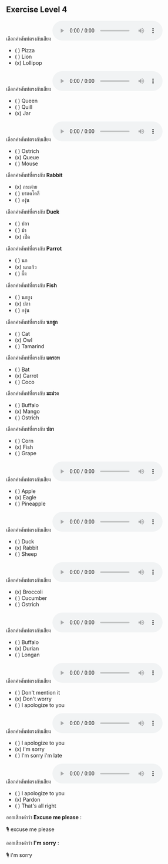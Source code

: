 ## Exercise Level 4

เลือกคำศัพท์ตรงกับเสียง  ![](/media/audio/lollipop.mp3) 
 - ( ) Pizza
 - ( ) Lion
 - (x) Lollipop


เลือกคำศัพท์ตรงกับเสียง  ![](/media/audio/jar.mp3) 
 - ( ) Queen
 - ( ) Quill
 - (x) Jar


เลือกคำศัพท์ตรงกับเสียง  ![](/media/audio/Queue.mp3) 
 - ( ) Ostrich
 - (x) Queue
 - ( ) Mouse


 เลือกคำศัพท์ที่ตรงกับ  **Rabbit**
 - (x) กระต่าย
 - ( ) บรอคโคลี
 - ( ) องุ่น

 เลือกคำศัพท์ที่ตรงกับ  **Duck**
 - ( ) ปลา
 - ( ) ม้า
 - (x) เป็ด

 เลือกคำศัพท์ที่ตรงกับ  **Parrot**
 - ( ) นก
 - (x) นกแก้ว
 - ( ) ผึ้ง

 เลือกคำศัพท์ที่ตรงกับ  **Fish**
 - ( ) นกยูง
 - (x) ปลา
 - ( ) องุ่น

 เลือกคำศัพท์ที่ตรงกับ  **นกฮูก**
 - ( ) Cat
 - (x) Owl
 - ( ) Tamarind

 เลือกคำศัพท์ที่ตรงกับ  **แครอท**
 - ( ) Bat
 - (x) Carrot
 - ( ) Coco

 เลือกคำศัพท์ที่ตรงกับ  **มะม่วง**
 - ( ) Buffalo
 - (x) Mango
 - ( ) Ostrich

 เลือกคำศัพท์ที่ตรงกับ  **ปลา**
 - ( ) Corn
 - (x) Fish
 - ( ) Grape

เลือกคำศัพท์ตรงกับเสียง  ![](/media/audio/eagle.mp3) 
 - ( ) Apple
 - (x) Eagle
 - ( ) Pineapple


เลือกคำศัพท์ตรงกับเสียง  ![](/media/audio/rabbit.mp3) 
 - ( ) Duck
 - (x) Rabbit
 - ( ) Sheep


เลือกคำศัพท์ตรงกับเสียง  ![](/media/audio/broccoli.mp3) 
 - (x) Broccoli
 - ( ) Cucumber
 - ( ) Ostrich


เลือกคำศัพท์ตรงกับเสียง  ![](/media/audio/durian.mp3) 
 - ( ) Buffalo
 - (x) Durian
 - ( ) Longan


เลือกคำศัพท์ตรงกับเสียง  ![](/media/audio/Don't&#x20;worry.mp3) 
 - ( ) Don't mention it
 - (x) Don't worry
 - ( ) I apologize to you


เลือกคำศัพท์ตรงกับเสียง  ![](/media/audio/I'm&#x20;sorry.mp3) 
 - ( ) I apologize to you
 - (x) I'm sorry
 - ( ) I'm sorry i'm late


เลือกคำศัพท์ตรงกับเสียง  ![](/media/audio/Pardon.mp3) 
 - ( ) I apologize to you
 - (x) Pardon
 - ( ) That's all right

ออกเสียงคำว่า  **Excuse me please** :

🎙️ excuse me please

ออกเสียงคำว่า  **I'm sorry** :

🎙️ i'm sorry

